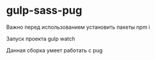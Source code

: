 # gulp-sass-pug

Важно перед использованием установить пакеты npm i

Запуск проекта gulp watch

Данная сборка умеет работать с pug
